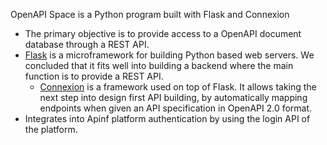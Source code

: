 OpenAPI Space is a Python program built with Flask and Connexion
* The primary objective is to provide access to a OpenAPI document database through a REST API.
* [Flask](http://flask.pocoo.org/) is a microframework for building Python based web servers. We concluded that it fits well into building a backend where the main function is to provide a REST API.
  * [Connexion](https://github.com/zalando/connexion) is a framework used on top of Flask. It allows taking the next step into design first API building, by automatically mapping endpoints when given an API specification in OpenAPI 2.0 format.
* Integrates into Apinf platform authentication by using the login API of the platform.
